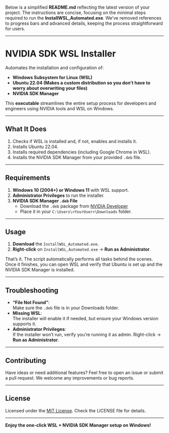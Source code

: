 Below is a simplified **README.md** reflecting the latest version of your project. The instructions are concise, focusing on the minimal steps required to run the **InstallWSL_Automated.exe**. We’ve removed references to progress bars and advanced details, keeping the process straightforward for users.

---

# NVIDIA SDK WSL Installer

Automates the installation and configuration of:
- **Windows Subsystem for Linux (WSL)**
- **Ubuntu 22.04 (Makes a custom distribution so you don't have to worry about overwriting your files)**
- **NVIDIA SDK Manager**

This **executable** streamlines the entire setup process for developers and engineers using NVIDIA tools and WSL on Windows. 

---

## What It Does

1. Checks if WSL is installed and, if not, enables and installs it.
2. Installs Ubuntu 22.04.
3. Installs required dependencies (including Google Chrome in WSL).
4. Installs the NVIDIA SDK Manager from your provided `.deb` file.

---

## Requirements

1. **Windows 10 (2004+) or Windows 11** with WSL support.
2. **Administrator Privileges** to run the installer.
3. **NVIDIA SDK Manager `.deb` File**  
   - Download the `.deb` package from [NVIDIA Developer](https://developer.nvidia.com/nvidia-sdk-manager)  
   - Place it in your `C:\Users\<YourUser>\Downloads` folder.

---

## Usage

1. **Download** the `InstallWSL_Automated.exe`.
2. **Right-click** on `InstallWSL_Automated.exe` → **Run as Administrator**.

That’s it. The script automatically performs all tasks behind the scenes. Once it finishes, you can open WSL and verify that Ubuntu is set up and the NVIDIA SDK Manager is installed.

---

## Troubleshooting

- **“File Not Found”**:  
  Make sure the `.deb` file is in your Downloads folder.  
- **Missing WSL**:  
  The installer will enable it if needed, but ensure your Windows version supports it.  
- **Administrator Privileges**:  
  If the installer won’t run, verify you’re running it as admin. Right-click → **Run as Administrator**.  


---

## Contributing

Have ideas or need additional features? Feel free to open an issue or submit a pull request. We welcome any improvements or bug reports.

---

## License

Licensed under the [MIT License](LICENSE). Check the LICENSE file for details.

---

**Enjoy the one-click WSL + NVIDIA SDK Manager setup on Windows!**